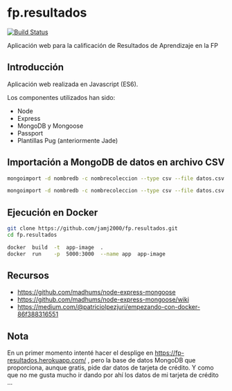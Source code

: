 # fp.resultados

[![Build Status](https://travis-ci.org/jamj2000/fp.resultados.svg?branch=master)](https://travis-ci.org/jamj2000/fp.resultados) 

Aplicación web para la calificación de Resultados de Aprendizaje en la FP

## Introducción

Aplicación web realizada en Javascript (ES6). 

Los componentes utilizados han sido:

- Node
- Express
- MongoDB y Mongoose
- Passport
- Plantillas Pug (anteriormente Jade)


## Importación a MongoDB de datos en archivo CSV

```bash
mongoimport -d nombredb -c nombrecoleccion --type csv --file datos.csv --headerline

mongoimport -d nombredb -c nombrecoleccion --type csv --file datos.csv --fields campo1,campo2,...
```

## Ejecución en Docker

```bash
git clone https://github.com/jamj2000/fp.resultados.git
cd fp.resultados

docker  build  -t  app-image  .
docker  run    -p  5000:3000  --name app  app-image
```

## Recursos

- https://github.com/madhums/node-express-mongoose
- https://github.com/madhums/node-express-mongoose/wiki
- https://medium.com/@patriciolpezjuri/empezando-con-docker-86f388316551


## Nota

En un primer momento intenté hacer el desplige en https://fp-resultados.herokuapp.com/ , pero la base de datos MongoDB que proporciona, aunque gratis, pide dar datos de tarjeta de crédito. Y como que no me gusta mucho ir dando por ahí los datos de mi tarjeta de crédito ...
